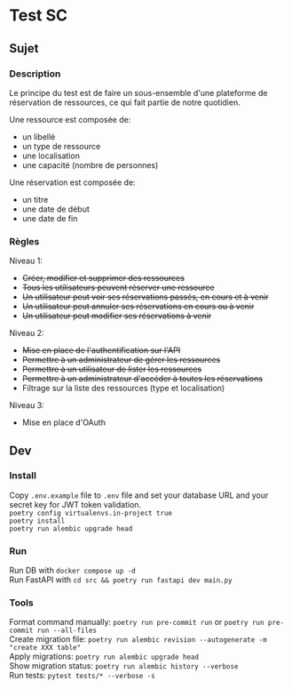 # Test SC

## Sujet
### Description
Le principe du test est de faire un sous-ensemble d'une plateforme de réservation de ressources, ce qui fait partie de notre quotidien.

Une ressource est composée de:
* un libellé
* un type de ressource
* une localisation
* une capacité (nombre de personnes)

Une réservation est composée de:
* un titre
* une date de début
* une date de fin

### Règles
Niveau 1:
* ~~Créer, modifier et supprimer des ressources~~
* ~~Tous les utilisateurs peuvent réserver une ressource~~
* ~~Un utilisateur peut voir ses réservations passés, en cours et à venir~~
* ~~Un utilisateur peut annuler ses réservations en cours ou à venir~~
* ~~Un utilisateur peut modifier ses réservations à venir~~

Niveau 2:
* ~~Mise en place de l'authentification sur l'API~~
* ~~Permettre à un administrateur de gérer les ressources~~
* ~~Permettre à un utilisateur de lister les ressources~~
* ~~Permettre à un administrateur d'accéder à toutes les réservations~~
* Filtrage sur la liste des ressources (type et localisation)

Niveau 3:
- Mise en place d'OAuth

## Dev
### Install
Copy `.env.example` file to `.env` file and set your database URL and your secret key for JWT token validation.\
`poetry config virtualenvs.in-project true`\
`poetry install`\
`poetry run alembic upgrade head`

### Run
Run DB with `docker compose up -d`\
Run FastAPI with `cd src && poetry run fastapi dev main.py`

### Tools
Format command manually: `poetry run pre-commit run` or `poetry run pre-commit run --all-files`\
Create migration file: `poetry run alembic revision --autogenerate -m "create XXX table"`\
Apply migrations: `poetry run alembic upgrade head`\
Show migration status: `poetry run alembic history --verbose`\
Run tests: `pytest tests/* --verbose -s`
